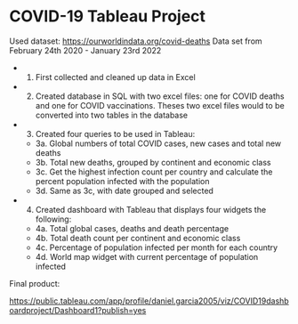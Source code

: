 # COVID-19 Tableau Project

Used dataset: https://ourworldindata.org/covid-deaths 
Data set from February 24th 2020 - January 23rd 2022


- 1. First collected and cleaned up data in Excel
- 2. Created database in SQL with two excel files: one for COVID deaths and one for COVID vaccinations. Theses two excel files would to be converted into two tables in the database
- 3. Created four queries to be used in Tableau:
  - 3a. Global numbers of total COVID cases, new cases and total new deaths
  - 3b. Total new deaths, grouped by continent and economic class
  - 3c. Get the highest infection count per country and calculate the percent population infected with the population
  - 3d. Same as 3c, with date grouped and selected
- 4. Created dashboard with Tableau that displays four widgets the following:
  - 4a. Total global cases, deaths and death percentage
  - 4b. Total death count per continent and economic class
  - 4c. Percentage of population infected per month for each country
  - 4d. World map widget with current percentage of population infected

Final product:

https://public.tableau.com/app/profile/daniel.garcia2005/viz/COVID19dashboardproject/Dashboard1?publish=yes
